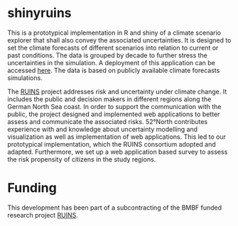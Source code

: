 # shinyruins

This is a prototypical implementation in R and shiny of a climate scenario explorer that shall also convey the associated uncertainties. It is designed to set the climate forecasts of different scenarios into relation to current or past conditions. The data is grouped by decade to further stress the uncertainties in the simulation.  A deployment of this application can be accessed [here](https://copulatheque.shinyapps.io/shinyruins/). The data is based on publicly available climate forecasts simulations.

The [RUINS](https://www.ere.uni-freiburg.de/forschung-en/forschungsprojekte/ruins) project addresses risk and uncertainty under climate change. It includes the public and decision makers in different regions along the German North Sea coast. In order to support the communication with the public, the project  designed and implemented web applications to better assess and communicate the associated risks. 52°North contributes experience with and knowledge about uncertainty modelling and visualization as well as implementation of web applications. This led to our prototypical implementation, which the RUINS consortium adopted and adapted. Furthermore, we set up a web application based survey to assess the risk propensity of citizens in the study regions.

# Funding

This development has been part of a subcontracting of the BMBF funded research project [RUINS](https://www.ere.uni-freiburg.de/forschung-en/forschungsprojekte/ruins).
